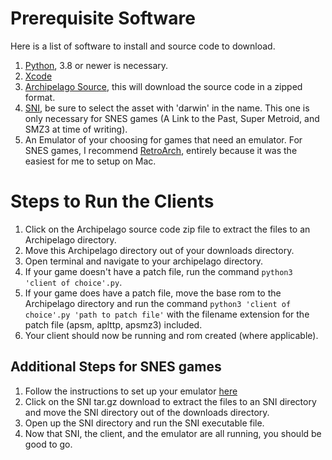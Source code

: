# Prerequisite Software
Here is a list of software to install and source code to download.
1. [Python](https://www.python.org/downloads/macos/), 3.8 or newer is necessary.
2. [Xcode](https://apps.apple.com/us/app/xcode/id497799835)
3. [Archipelago Source](https://github.com/ArchipelagoMW/Archipelago/archive/refs/heads/main.zip), this will download the source code in a zipped format.
4. [SNI](https://github.com/alttpo/sni/releases), be sure to select the asset with 'darwin' in the name. This one is only necessary for SNES games (A Link to the Past, Super Metroid, and SMZ3 at time of writing).
5. An Emulator of your choosing for games that need an emulator. For SNES games, I recommend [RetroArch](https://www.retroarch.com/?page=platforms), entirely because it was the easiest for me to setup on Mac.
# Steps to Run the Clients
1. Click on the Archipelago source code zip file to extract the files to an Archipelago directory.
2. Move this Archipelago directory out of your downloads directory.
3. Open terminal and navigate to your archipelago directory.
5. If your game doesn't have a patch file, run the command `python3 'client of choice'.py`.
6. If your game does have a patch file, move the base rom to the Archipelago directory and run the command `python3 'client of choice'.py 'path to patch file'` with the filename extension for the patch file (apsm, aplttp, apsmz3) included.
7. Your client should now be running and rom created (where applicable).
## Additional Steps for SNES games
1. Follow the instructions to set up your emulator [here](https://archipelago.gg/tutorial/A%20Link%20to%20the%20Past/multiworld/en)
2. Click on the SNI tar.gz download to extract the files to an SNI directory and move the SNI directory out of the downloads directory.
3. Open up the SNI directory and run the SNI executable file. 
4. Now that SNI, the client, and the emulator are all running, you should be good to go.
